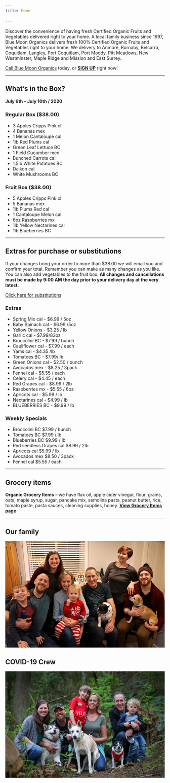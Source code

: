 ```yaml
---
title: Home

---
```

Discover the convenience of having fresh Certified Organic Fruits and Vegetables delivered right to your home. A local family business since 1997, Blue Moon Organics delivers fresh 100% Certified Organic Fruits and Vegetables right to your home. We delivery to Anmore, Burnaby, Belcarra, Coquitlam, Langley, Port Coquitlam, Port Moody, Pitt Meadows, New Westminster, Maple Ridge and Mission and East Surrey.

[Call Blue Moon Organics](/contact) today, or [**SIGN UP**](/sign-up) right now!

***

## What’s in the Box?

#### **July 6th – July 10th / 2020**

### Regular Box ($38.00)

* 3 Apples Cripps Pink cl
* 4 Bananas mex
* 1 Melon Cantaloupe cal
* 1lb Red Plums  cal
* Green Leaf Lettuce BC
* 1 Field Cucumber mex
* Bunched Carrots cal
* 1.5lb White Potatoes BC
* Daikon  cal
* White Mushrooms BC

### Fruit Box ($38.00)

* 5 Apples Cripps Pink   cl
* 5 Bananas   mex
* 1lb Plums Red  cal
* 1 Cantaloupe Melon  cal
* 6oz Raspberries   mx
* 1lb Yellow Nectarines  cal
* 1lb Blueberries  BC

***

## Extras for purchase or substitutions

If your changes bring your order to more than $38.00 we will email you and confirm your total. Remember you can make as many changes as you like. You can also add vegetables to the fruit box. **All changes and cancellations must be made by 9:00 AM the day prior to your delivery day at the very latest.**

[Click here for substitutions](/substitutions "Click here for substitutions")

### Extras

* Spring Mix cal  -  $6.99 / 5oz
* Baby Spinach cal  -  $6.99 /5oz
* Yellow Onions -  $3.25 / lb
* Garlic  cal - $7.99/83oz
* Broccolini BC - $7.99 / bunch
* Cauliflower  cal - $7.99 / each
* Yams  cal -  $4.35 /lb
* Tomatoes  BC - $7.99/ lb
* Green Onions  cal -  $2.50 / bunch
* Avocados mex -  $8.25 / 3pack
* Fennel  cal - $5.55 / each
* Celery  cal - $4.45 / each
* Red Grapes  cal - $8.99 / 2lb
* Raspberries mx - $5.55 / 6oz
* Apricots cal - $5.99 / lb
* Nectarines cal - $4.99 / lb
* BLUEBERRIES  BC - $9.99 / lb

### Weekly Specials

* Broccolini  BC   $7.99 / bunch
* Tomatoes  BC    $7.99 / lb
* Blueberries  BC  $9.99 / lb
* Red seedless Grapes   cal   $8.99 / 2lb
* Apricots  cal   $5.99 / lb
* Avocados  mex  $8.50 / 3pack
* Fennel  cal  $5.55 / each

***

## Grocery items

**Organic Grocery Items** – we have flax oil, apple cider vinegar, flour, grains, oats, maple syrup, sugar, pancake mix, semolina pasta, peanut butter, rice, tomato paste, pasta sauces, cleaning supplies, honey. [**View Grocery Items page**](/groceries)

***

## Our family

![Our family.](./uploads/IMG_1376-copy.jpg "Our family")

## COVID-19 Crew

![COVID-19 crew.](./uploads/covid.jpg "COVID-19 crew")
